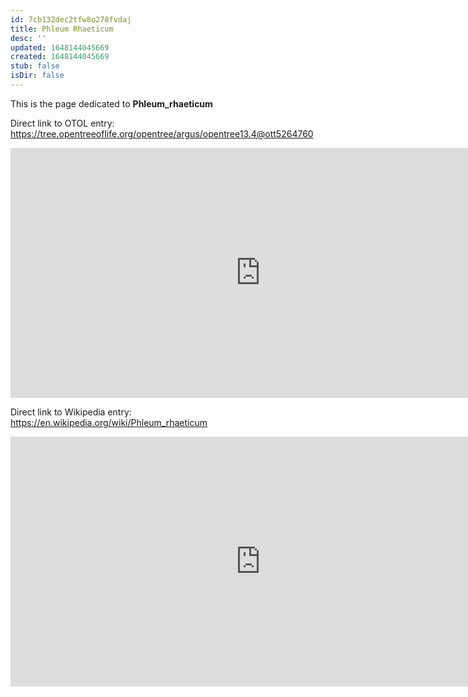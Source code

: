 ```yaml
---
id: 7cb132dec2tfw8o278fvdaj
title: Phleum Rhaeticum
desc: ''
updated: 1648144045669
created: 1648144045669
stub: false
isDir: false
---
```

This is the page dedicated to **Phleum_rhaeticum**


Direct link to OTOL entry: https://tree.opentreeoflife.org/opentree/argus/opentree13.4@ott5264760



<html>
    <body>
    <iframe src="https://tree.opentreeoflife.org/opentree/argus/opentree13.4@ott5264760"
    width="800" height="400" frameborder="0" allowfullscreen> </iframe>
    </body>
</html>
    


Direct link to Wikipedia entry: https://en.wikipedia.org/wiki/Phleum_rhaeticum



<html>
    <body>
    <iframe src="https://en.wikipedia.org/wiki/Phleum_rhaeticum"
    width="800" height="400" frameborder="0" allowfullscreen> </iframe>
    </body>
</html>
    
